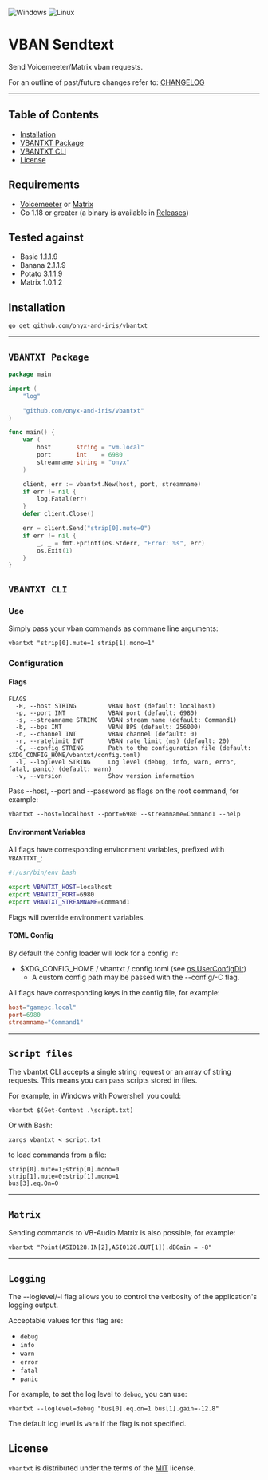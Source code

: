 ![Windows](https://img.shields.io/badge/Windows-0078D6?style=for-the-badge&logo=windows&logoColor=white)
![Linux](https://img.shields.io/badge/Linux-FCC624?style=for-the-badge&logo=linux&logoColor=black)

# VBAN Sendtext

Send Voicemeeter/Matrix vban requests.

For an outline of past/future changes refer to: [CHANGELOG](CHANGELOG.md)

---

## Table of Contents

- [Installation](#installation)
- [VBANTXT Package](#vbantxt-package)
- [VBANTXT CLI](#vbantxt-cli)
- [License](#license)

## Requirements

-   [Voicemeeter](https://voicemeeter.com/) or [Matrix](https://vb-audio.com/Matrix/)
-   Go 1.18 or greater (a binary is available in [Releases](https://github.com/onyx-and-iris/vbantxt/releases))

## Tested against

-   Basic 1.1.1.9
-   Banana 2.1.1.9
-   Potato 3.1.1.9
-   Matrix 1.0.1.2


## Installation

```console
go get github.com/onyx-and-iris/vbantxt
```

---

## `VBANTXT Package`

```go
package main

import (
	"log"

	"github.com/onyx-and-iris/vbantxt"
)

func main() {
	var (
		host       string = "vm.local"
		port       int    = 6980
		streamname string = "onyx"
	)

	client, err := vbantxt.New(host, port, streamname)
	if err != nil {
		log.Fatal(err)
	}
	defer client.Close()

	err = client.Send("strip[0].mute=0")
	if err != nil {
		_, _ = fmt.Fprintf(os.Stderr, "Error: %s", err)
		os.Exit(1)
	}
}
```

## `VBANTXT CLI`

### Use

Simply pass your vban commands as commane line arguments:

```console
vbantxt "strip[0].mute=1 strip[1].mono=1"
```

### Configuration

#### Flags

```console
FLAGS
  -H, --host STRING         VBAN host (default: localhost)
  -p, --port INT            VBAN port (default: 6980)
  -s, --streamname STRING   VBAN stream name (default: Command1)
  -b, --bps INT             VBAN BPS (default: 256000)
  -n, --channel INT         VBAN channel (default: 0)
  -r, --ratelimit INT       VBAN rate limit (ms) (default: 20)
  -C, --config STRING       Path to the configuration file (default: $XDG_CONFIG_HOME/vbantxt/config.toml)
  -l, --loglevel STRING     Log level (debug, info, warn, error, fatal, panic) (default: warn)
  -v, --version             Show version information
```

Pass --host, --port and --password as flags on the root command, for example:

```console
vbantxt --host=localhost --port=6980 --streamname=Command1 --help
```

#### Environment Variables

All flags have corresponding environment variables, prefixed with `VBANTTXT_`:

```bash
#!/usr/bin/env bash

export VBANTXT_HOST=localhost
export VBANTXT_PORT=6980
export VBANTXT_STREAMNAME=Command1
```

Flags will override environment variables.

#### TOML Config

By default the config loader will look for a config in:

-	$XDG_CONFIG_HOME / vbantxt / config.toml (see [os.UserConfigDir](https://pkg.go.dev/os#UserConfigDir))
	-	A custom config path may be passed with the --config/-C flag.

All flags have corresponding keys in the config file, for example:

```toml
host="gamepc.local"
port=6980
streamname="Command1"
```

---

## `Script files`

The vbantxt CLI accepts a single string request or an array of string requests. This means you can pass scripts stored in files.

For example, in Windows with Powershell you could:

```console
vbantxt $(Get-Content .\script.txt)
```

Or with Bash:

```console
xargs vbantxt < script.txt
```

to load commands from a file:

```
strip[0].mute=1;strip[0].mono=0
strip[1].mute=0;strip[1].mono=1
bus[3].eq.On=0
```

---

## `Matrix`

Sending commands to VB-Audio Matrix is also possible, for example:

```console
vbantxt "Point(ASIO128.IN[2],ASIO128.OUT[1]).dBGain = -8"
```

---

## `Logging`

The --loglevel/-l flag allows you to control the verbosity of the application's logging output. 

Acceptable values for this flag are:

- `debug`
- `info`
- `warn`
- `error`
- `fatal`
- `panic`

For example, to set the log level to `debug`, you can use:

```console
vbantxt --loglevel=debug "bus[0].eq.on=1 bus[1].gain=-12.8"
```

The default log level is `warn` if the flag is not specified.


## License

`vbantxt` is distributed under the terms of the [MIT](https://spdx.org/licenses/MIT.html) license.
